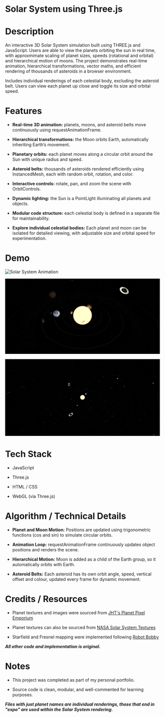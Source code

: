 # Solar System using Three.js 



# Description

An interactive 3D Solar System simulation built using THREE.js and JavaScript. Users are able to view the planets orbiting the sun in real time, with approxmimate scaling of planet sizes, speeds (rotational and orbital) and hierarchical motion of moons. The project demonstrates real-time animation, hierarchical transformations, vector maths, and efficient rendering of thousands of asteroids in a browser environment.

Includes individual renderings of each celestial body, excluding the asteroid belt. Users can view each planet up close and toggle its size and orbital speed.

# Features

- **Real-time 3D animation:** planets, moons, and asteroid belts move continuously using requestAnimationFrame.

- **Hierarchical transformations:** the Moon orbits Earth, automatically inheriting Earth’s movement.

- **Planetary orbits:** each planet moves along a circular orbit around the Sun with unique radius and speed.

- **Asteroid belts:** thousands of asteroids rendered efficiently using InstancedMesh, each with random orbit, rotation, and color.

- **Interactive controls:** rotate, pan, and zoom the scene with OrbitControls.

- **Dynamic lighting:** the Sun is a PointLight illuminating all planets and objects.

- **Modular code structure:** each celestial body is defined in a separate file for maintainability.
- **Explore individual celestial bodies:** Each planet and moon can be isolated for detailed viewing, with adjustable size and orbital speed for experimentation.

# Demo

![Solar System Animation](Sgif.gif)

![Earth Close-up](Screenshot1.png)

![Earth Far-away](Screenshot2.png)

# Tech Stack

- JavaScript

- Three.js

- HTML / CSS

- WebGL (via Three.js)

# Algorithm / Technical Details

- **Planet and Moon Motion:** Positions are updated using trigonometric functions (cos and sin) to simulate circular orbits.

- **Animation Loop:** requestAnimationFrame continuously updates object positions and renders the scene.

- **Hierarchical Motion:** Moon is added as a child of the Earth group, so it automatically orbits with Earth.

- **Asteroid Belts:** Each asteroid has its own orbit angle, speed, vertical offset and colour, updated every frame for dynamic movement.

# Credits / Resources

- Planet textures and images were sourced from [JHT's Planet Pixel Emporium](https://planetpixelemporium.com)

- Planet textures can also be sourced from [NASA Solar System Textures](https://www.solarsystemscope.com/textures/)

- Starfield and Fresnel mapping were implemented following [Robot Bobby](https://www.youtube.com/@robotbobby9)

***All other code and implementation is original.***

# Notes

- This project was completed as part of my personal portfolio.

- Source code is clean, modular, and well-commented for learning purposes.

***Files with just planet names are individual renderings, those that end in "expo" are used within the Solar System rendering.***


